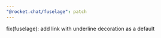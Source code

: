 ```yaml
---
"@rocket.chat/fuselage": patch
---
```


fix(fuselage): add link with underline decoration as a default
